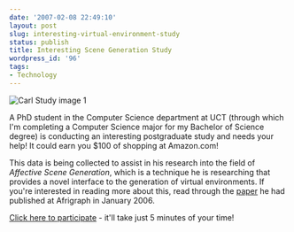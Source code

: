 ```yaml
---
date: '2007-02-08 22:49:10'
layout: post
slug: interesting-virtual-environment-study
status: publish
title: Interesting Scene Generation Study
wordpress_id: '96'
tags:
- Technology
---
```


![Carl Study image 1](http://timk.co.za/wp-content/uploads/2007/02/close_thumb.jpg)

A PhD student in the Computer Science department at UCT (through which I'm completing a Computer Science major for my Bachelor of Science degree) is conducting an interesting postgraduate study and needs your help! It could earn you $100 of shopping at Amazon.com!

This data is being collected to assist in his research into the field of _Affective Scene Generation_, which is a technique he is researching that provides a novel interface to the generation of virtual environments. If you're interested in reading more about this, read through the [paper](http://people.cs.uct.ac.za/%7Echultqui/papers/asg_afrigraph_2006.pdf) he had published at Afrigraph in January 2006.

[Click here to participate](http://people.cs.uct.ac.za/~chultqui/experiment/) - it'll take just 5 minutes of your time!
